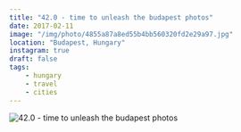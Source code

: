 ```yaml
---
title: "42.0 - time to unleash the budapest photos"
date: 2017-02-11
image: "/img/photo/4855a87a8ed55b4bb560320fd2e29a97.jpg"
location: "Budapest, Hungary"
instagram: true
draft: false
tags:
    - hungary
    - travel
    - cities
---
```


![42.0 - time to unleash the budapest photos](/img/photo/4855a87a8ed55b4bb560320fd2e29a97.jpg)
